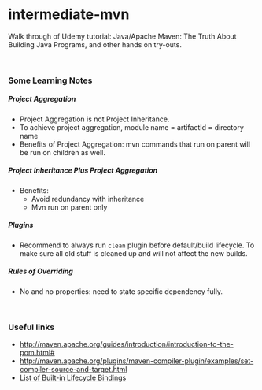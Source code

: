 # intermediate-mvn
Walk through of Udemy tutorial: Java/Apache Maven: The Truth About Building Java Programs, and other hands on try-outs.


&nbsp;
### Some Learning Notes ###
##### Project Aggregation #####
* Project Aggregation is not Project Inheritance. 
* To achieve project aggregation, module name = artifactId =  directory name
* Benefits of Project Aggregation: mvn commands that run on parent will be run on children as well. 
&nbsp;
    
##### Project Inheritance Plus Project Aggregation #####
* Benefits: 
  * Avoid redundancy with inheritance
  * Mvn run on parent only
&nbsp;

##### Plugins #####
* Recommend to always run `clean` plugin before default/build lifecycle. To make sure all old stuff is cleaned up
and will not affect the new builds. 
&nbsp;

##### Rules of Overriding #####
* No <dependencyManagement> and no properties: need to state specific dependency fully. 


&nbsp;
&nbsp;
### Useful links ###
* http://maven.apache.org/guides/introduction/introduction-to-the-pom.html#
* http://maven.apache.org/plugins/maven-compiler-plugin/examples/set-compiler-source-and-target.html
* [List of Built-in Lifecycle Bindings](http://maven.apache.org/guides/introduction/introduction-to-the-lifecycle.html)

